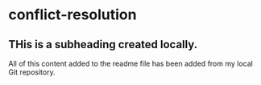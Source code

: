 # conflict-resolution

## THis is a subheading created locally.

All of this content added to the readme file has been added from my local Git repository.
